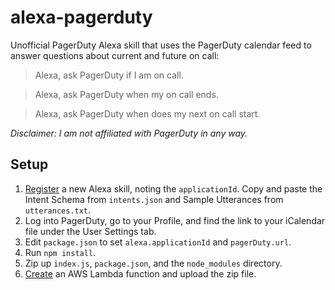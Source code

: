 # alexa-pagerduty
Unofficial PagerDuty Alexa skill that uses the PagerDuty calendar feed to answer questions about current and future on call:

> Alexa, ask PagerDuty if I am on call.

> Alexa, ask PagerDuty when my on call ends.

> Alexa, ask PagerDuty when does my next on call start.

_Disclaimer: I am not affiliated with PagerDuty in any way._

## Setup

1. [Register](https://developer.amazon.com/public/solutions/alexa/alexa-skills-kit/docs/registering-and-managing-alexa-skills-in-the-developer-portal) a new Alexa skill, noting the `applicationId`. Copy and paste the Intent Schema from `intents.json` and Sample Utterances from `utterances.txt`.
2. Log into PagerDuty, go to your Profile, and find the link to your iCalendar file under the User Settings tab.
3. Edit `package.json` to set `alexa.applicationId` and `pagerDuty.url`.
4. Run `npm install`.
5. Zip up `index.js`, `package.json`, and the `node_modules` directory.
6. [Create](https://developer.amazon.com/public/solutions/alexa/alexa-skills-kit/docs/developing-an-alexa-skill-as-a-lambda-function) an AWS Lambda function and upload the zip file.
